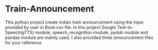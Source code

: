 # Train-Announcement
This python project create indian train announcement using the input provided by user in Book.csv file.
In this project Google Text-to-Speech(gTTS) module, speech_recognition module, pydub module and pandas module are mainly used.
I also provided three announcement files for your reference.

